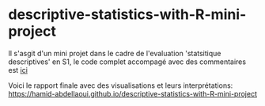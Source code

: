 # descriptive-statistics-with-R-mini-project
Il s'asgit d'un mini projet dans le cadre de l'evaluation 'statsitique descriptives' en S1, le code complet accompagé avec des commentaires est [ici ](https://github.com/Hamid-abdellaoui/descriptive-statistics-with-R-mini-project-/blob/main/R-code%20.R)













Voici le rapport finale avec des visualisations et leurs interprétations: 
https://hamid-abdellaoui.github.io/descriptive-statistics-with-R-mini-project
